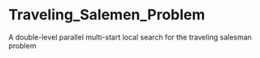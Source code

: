 # Traveling_Salemen_Problem
A double-level parallel multi-start local search for the traveling salesman problem
